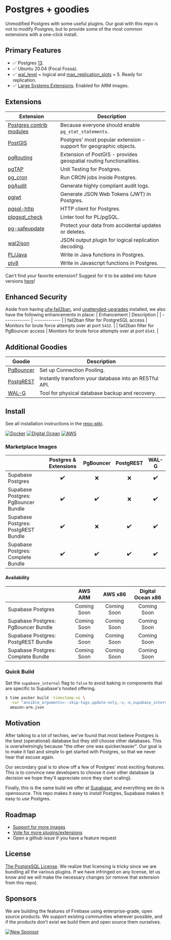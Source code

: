 # Postgres + goodies

Unmodified Postgres with some useful plugins. Our goal with this repo is not to modify Postgres, but to provide some of the most common extensions with a one-click install.

## Primary Features
- ✅ Postgres [13](https://www.postgresql.org/about/news/postgresql-13-released-2077/).
- ✅ Ubuntu 20.04 (Focal Fossa).
- ✅ [wal_level](https://www.postgresql.org/docs/current/runtime-config-wal.html) = logical and [max_replication_slots](https://www.postgresql.org/docs/current/runtime-config-replication.html) = 5. Ready for replication.
- ✅ [Large Systems Extensions](https://github.com/aws/aws-graviton-getting-started#building-for-graviton-and-graviton2). Enabled for ARM images.

## Extensions 
| Extension | Description |
| ------------- | ------------- |
| [Postgres contrib modules](https://www.postgresql.org/docs/current/contrib.html) | Because everyone should enable `pg_stat_statements`. |
| [PostGIS](https://postgis.net/) | Postgres' most popular extension - support for geographic objects. |
| [pgRouting](https://pgrouting.org/) | Extension of PostGIS - provides geospatial routing functionalities. |
| [pgTAP](https://pgtap.org/) | Unit Testing for Postgres. |
| [pg_cron](https://github.com/citusdata/pg_cron) | Run CRON jobs inside Postgres. |
| [pgAudit](https://www.pgaudit.org/) | Generate highly compliant audit logs. |
| [pgjwt](https://github.com/michelp/pgjwt) | Generate JSON Web Tokens (JWT) in Postgres. |
| [pgsql-http](https://github.com/pramsey/pgsql-http) | HTTP client for Postgres. |
| [plpgsql_check](https://github.com/okbob/plpgsql_check) | Linter tool for PL/pgSQL. |
| [pg-safeupdate](https://github.com/eradman/pg-safeupdate) | Protect your data from accidental updates or deletes. |
| [wal2json](https://github.com/eulerto/wal2json) | JSON output plugin for logical replication decoding. |
| [PL/Java](https://github.com/tada/pljava) | Write in Java functions in Postgres. |
| [plv8](https://github.com/plv8/plv8) | Write in Javascript functions in Postgres. |

Can't find your favorite extension? Suggest for it to be added into future versions [here](https://github.com/supabase/supabase/discussions/679)!

## Enhanced Security
Aside from having [ufw](https://help.ubuntu.com/community/UFW),[fail2ban](https://www.fail2ban.org/wiki/index.php/Main_Page), and [unattended-upgrades](https://wiki.debian.org/UnattendedUpgrades) installed, we also have the following enhancements in place: 
| Enhancement | Description |
| ------------- | ------------- |
| fail2ban filter for PostgreSQL access | Monitors for brute force attempts over at port `5432`. |
| fail2ban filter for PgBouncer access | Monitors for brute force attempts over at port `6543`. |

## Additional Goodies
| Goodie | Description |
| ------------- | ------------- |
| [PgBouncer](https://postgis.net/) | Set up Connection Pooling. |
| [PostgREST](https://postgrest.org/en/stable/) | Instantly transform your database into an RESTful API. |
| [WAL-G](https://github.com/wal-g/wal-g#wal-g) | Tool for physical database backup and recovery. |

## Install

See all installation instructions in the [repo wiki](https://github.com/supabase/postgres/wiki).

[![Docker](https://github.com/supabase/postgres/blob/master/docs/img/docker.png)](https://github.com/supabase/postgres/wiki/Docker)
[![Digital Ocean](https://github.com/supabase/postgres/blob/master/docs/img/digital-ocean.png)](https://github.com/supabase/postgres/wiki/Digital-Ocean)
[![AWS](https://github.com/supabase/postgres/blob/master/docs/img/aws.png)](https://github.com/supabase/postgres/wiki/AWS-EC2)

### Marketplace Images
|   | Postgres & Extensions | PgBouncer | PostgREST | WAL-G |
|---|:---:|:---:|:---:|:---:|
| Supabase Postgres |  ✔️   | ❌    | ❌   |  ✔️   |
| Supabase Postgres: PgBouncer Bundle  |  ✔️   |  ✔️  | ❌    |   ✔️ |
| Supabase Postgres: PostgREST Bundle |  ✔️   |  ❌  |  ✔️   |   ✔️ |
| Supabase Postgres: Complete Bundle |  ✔️  |  ✔️   | ✔️   | ✔️   |

#### Availability
|   | AWS ARM | AWS x86 | Digital Ocean x86 |
|---|:---:|:---:|:---:|
| Supabase Postgres | Coming Soon | Coming Soon | Coming Soon |
| Supabase Postgres: PgBouncer Bundle  | Coming Soon | Coming Soon | Coming Soon |
| Supabase Postgres: PostgREST Bundle | Coming Soon | Coming Soon | Coming Soon |
| Supabase Postgres: Complete Bundle | Coming Soon | Coming Soon | Coming Soon |

### Quick Build

Set the `supabase_internal` flag to `false` to avoid baking in components that are specific to Supabase's hosted offering.

```bash
$ time packer build -timestamp-ui \
  -var "ansible_arguments=--skip-tags,update-only,-v,-e,supabase_internal='false'" \
  amazon-arm.json
```

## Motivation

After talking to a lot of techies, we've found that most believe Postgres is the best (operational) database but they _still_ choose other databases. This is overwhelmingly because "the other one was quicker/easier". Our goal is to make it fast and simple to get started with Postgres, so that we never hear that excuse again.

Our secondary goal is to show off a few of Postgres' most exciting features. This is to convince new developers to choose it over other database (a decision we hope they'll appreciate once they start scaling).

Finally, this is the same build we offer at [Supabase](https://supabase.io), and everything we do is opensource. This repo makes it easy to _install_ Postgres, Supabase makes it easy to _use_ Postgres.

## Roadmap

- [Support for more images](https://github.com/supabase/postgres/issues/4)
- [Vote for more plugins/extensions](https://github.com/supabase/postgres/issues/5)
- Open a github issue if you have a feature request

## License

[The PostgreSQL License](https://opensource.org/licenses/postgresql). We realize that licensing is tricky since we are bundling all the various plugins. If we have infringed on any license, let us know and we will make the necessary changes (or remove that extension from this repo).

## Sponsors

We are building the features of Firebase using enterprise-grade, open source products. We support existing communities wherever possible, and if the products don’t exist we build them and open source them ourselves.

[![New Sponsor](https://user-images.githubusercontent.com/10214025/90518111-e74bbb00-e198-11ea-8f88-c9e3c1aa4b5b.png)](https://github.com/sponsors/supabase)
